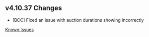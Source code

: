 ## v4.10.37 Changes

* [BCC] Fixed an issue with auction durations showing incorrectly

[Known Issues](http://support.tradeskillmaster.com/display/KB/TSM4+Currently+Known+Issues)
